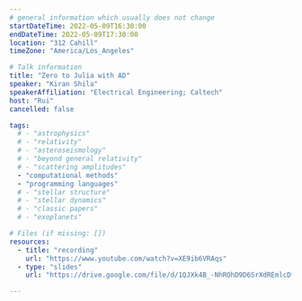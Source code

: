 ```yaml
---
# general information which usually does not change
startDateTime: 2022-05-09T16:30:00
endDateTime: 2022-05-09T17:30:00
location: "312 Cahill"
timeZone: "America/Los_Angeles"

# Talk information
title: "Zero to Julia with AD"
speaker: "Kiran Shila"
speakerAffiliation: "Electrical Engineering; Caltech"
host: "Rui"
cancelled: false

tags:
  # - "astrophysics"
  # - "relativity"
  # - "asteroseismology"
  # - "beyond general relativity"
  # - "scattering amplitudes"
  - "computational methods"
  - "programming languages"
  # - "stellar structure"
  # - "stellar dynamics"
  # - "classic papers"
  # - "exoplanets"

# Files (if missing: [])
resources:
  - title: "recording"
    url: "https://www.youtube.com/watch?v=XE9ib6VRAqs"
  - type: "slides"
    url: "https://drive.google.com/file/d/1QJXk4B_-NhROhD9D6SrXdREmlcDfyYqJ/view?usp=drive_link"

---
```



